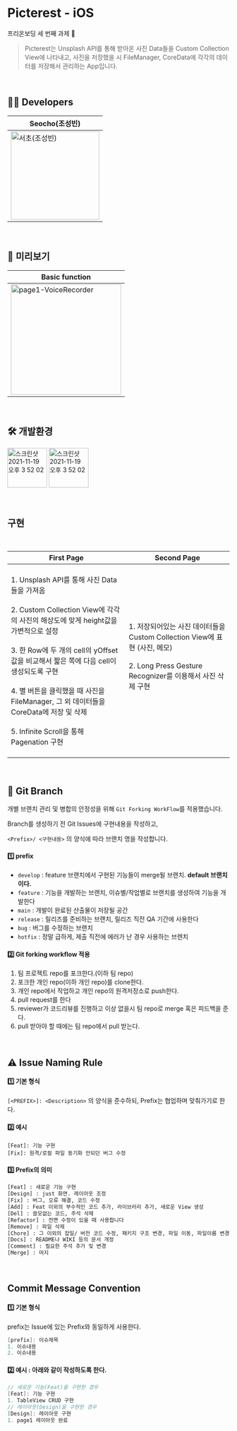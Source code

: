 # Picterest - iOS
프리온보딩 세 번째 과제 📱

> Picterest는 Unsplash API를 통해 받아온 사진 Data들을 Custom Collection View에 나타내고, 사진을 저장했을 시 FileManager, CoreData에 각각의 데이터를 저장해서 관리하는 App입니다.

<br>

## 🧑‍💻 Developers
|Seocho(조성빈)|
|---|
|<img width = "200" alt= "서초(조성빈)" src = "https://user-images.githubusercontent.com/64088377/177668277-f9db3eb2-b252-4795-9eec-4f8cc5e10304.jpeg">|
<br>

## 👀 미리보기
|Basic function|
|---|
|<img width = "250" alt="page1-VoiceRecorder" src = "https://user-images.githubusercontent.com/73249915/181870210-c81a4277-78ab-4ff2-885f-54f47bb0274a.gif">|

<br>

## 🛠 개발환경
<img width="90" alt="스크린샷 2021-11-19 오후 3 52 02" src="https://img.shields.io/badge/iOS-13.0+-silver"> <img width="90" alt="스크린샷 2021-11-19 오후 3 52 02" src="https://img.shields.io/badge/Xcode-13.4-blue">

<br>

## 구현

<br>

|First Page|Second Page|
|-----|---|
|<br> 1. Unsplash API를 통해 사진 Data들을 가져옴 <br><br> 2. Custom Collection View에 각각의 사진의 해상도에 맞게 height값을 가변적으로 설정 <br><br> 3. 한 Row에 두 개의 cell의 yOffset 값을 비교해서 짧은 쪽에 다음 cell이 생성되도록 구현 <br><br> 4. 별 버튼을 클릭했을 때 사진을 FileManager, 그 외 데이터들을 CoreData에 저장 및 삭제 <br><br> 5. Infinite Scroll을 통해 Pagenation 구현 <br><br>|1. 저장되어있는 사진 데이터들을 Custom Collection View에 표현 (사진, 메모)  <br><br> 2. Long Press Gesture Recognizer를 이용해서 사진 삭제 구현 <br><br>|

<br>

## 🔀  Git Branch

개별 브랜치 관리 및 병합의 안정성을 위해 `Git Forking WorkFlow`를 적용했습니다.

Branch를 생성하기 전 Git Issues에 구현내용을 작성하고,

`<Prefix>/ <구현내용>` 의 양식에 따라 브랜치 명을 작성합니다.

#### 1️⃣ prefix

- `develop` : feature 브랜치에서 구현된 기능들이 merge될 브랜치. **default 브랜치이다.**
- `feature` : 기능을 개발하는 브랜치, 이슈별/작업별로 브랜치를 생성하여 기능을 개발한다
- `main` : 개발이 완료된 산출물이 저장될 공간
- `release` : 릴리즈를 준비하는 브랜치, 릴리즈 직전 QA 기간에 사용한다
- `bug` : 버그를 수정하는 브랜치
- `hotfix` : 정말 급하게, 제출 직전에 에러가 난 경우 사용하는 브렌치

#### 2️⃣ Git forking workflow 적용

1. 팀 프로젝트 repo를 포크한다.(이하 팀 repo)
2. 포크한 개인 repo(이하 개인 repo)를 clone한다.
3. 개인 repo에서 작업하고 개인 repo의 원격저장소로 push한다.
4. pull request를 한다
5. reviewer가 코드리뷰를 진행하고 이상 없을시 팀 repo로 merge 혹은 피드백을 준다.
5. pull 받아야 할 때에는 팀 repo에서 pull 받는다.

</br>

## ⚠️  Issue Naming Rule
#### 1️⃣ 기본 형식
`[<PREFIX>]: <Description>` 의 양식을 준수하되, Prefix는 협업하며 맞춰가기로 한다.

#### 2️⃣ 예시
```
[Feat]: 기능 구현
[Fix]: 원격/로컬 파일 동기화 안되던 버그 수정
```

#### 3️⃣ Prefix의 의미

```bash
[Feat] : 새로운 기능 구현
[Design] : just 화면. 레이아웃 조정
[Fix] : 버그, 오류 해결, 코드 수정
[Add] : Feat 이외의 부수적인 코드 추가, 라이브러리 추가, 새로운 View 생성
[Del] : 쓸모없는 코드, 주석 삭제
[Refactor] : 전면 수정이 있을 때 사용합니다
[Remove] : 파일 삭제
[Chore] : 그 이외의 잡일/ 버전 코드 수정, 패키지 구조 변경, 파일 이동, 파일이름 변경
[Docs] : README나 WIKI 등의 문서 개정
[Comment] : 필요한 주석 추가 및 변경
[Merge] : 머지
```

</br>

##  Commit Message Convention

#### 1️⃣ 기본 형식
prefix는 Issue에 있는 Prefix와 동일하게 사용한다.
```swift
[prefix]: 이슈제목
1. 이슈내용
2. 이슈내용
```

#### 2️⃣ 예시 : 아래와 같이 작성하도록 한다.

```swift
// 새로운 기능(Feat)을 구현한 경우
[Feat]: 기능 구현
1. TableView CRUD 구현
// 레이아웃(Design)을 구현한 경우
[Design]: 레이아웃 구현
1. page1 레이아웃 완료
```

</br>

